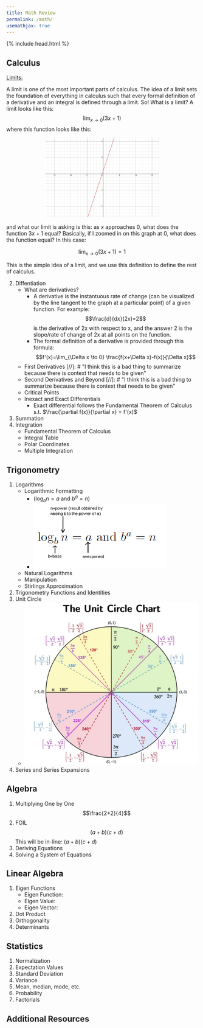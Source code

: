 ```yaml
--- 
title: Math Review
permalink: /math/
usemathjax: true
---
```


{% include head.html %}

## Calculus
<ins>Limits:</ins>

A limit is one of the most important parts of calculus. The idea of a limit sets the foundation of everything in calculus such that every formal definition of a derivative and an integral is defined through a limit. So! What is a limit? A limit looks like this:
$$\lim_{x \to 0} (3x+1)$$
where this function looks like this:

<p align="center">
  <img src="assets/images/function_3x+1.png" width="300"/>
</p>

and what our limit is asking is this: as $x$ approaches $0$, what does the function $3x+1$ equal? Basically, if I zoomed in on this graph at $0$, what does the function equal? In this case:

$$\lim_{x \to 0} (3x+1)=1$$

This is the simple idea of a limit, and we use this definition to define the rest of calculus. 

  2. Diffentiation
      - What are derivatives?
        - A derivative is the instantuous rate of change (can be visualized by the line tangent to the graph at a particular point) of a given function. For example: $$\frac{d}{dx}(2x)=2$$ is the derivative of 2x with respect to x, and the answer 2 is the slope/rate of change of 2x at all points on the function. 
        - The formal definition of a derivative is provided through this formula: $$f'(x)=\lim_{\Delta x \to 0} \frac{f(x+\Delta x)-f(x)}{\Delta x}$$
      - First Derivatives 
      [//]: # "I think this is a bad thing to summarize because there is context that needs to be given"
      - Second Derivatives and Beyond 
      [//]: # "I think this is a bad thing to summarize because there is context that needs to be given"
      - Critical Points
      - Inexact and Exact Differentials
        - Exact differential follows the Fundamental Theorem of Calculus s.t. 
	$\frac{\partial f(x)}{\partial x} = f'(x)$
  3. Summation
  4. Integration
      - Fundamental Theorem of Calculus
      - Integral Table
      - Polar Coordinates
      - Multiple Integration

## Trigonometry
  1. Logarithms
      - Logarithmic Formatting
           - $(\log_b n = a \textrm{ and } b^a = n)$
           - ![image](assets/images/Logs.png)
      - Natural Logarithms
      - Manipulation
      - Stirlings Approximation
  2. Trigonometry Functions and Identities
  3. Unit Circle
      - ![image](assets/images/The-Unit-Circle.jpg)
  4. Series and Series Expansions

## Algebra
  1. Multiplying One by One
$$\frac{2+2}{4}$$
  3. FOIL
	$$(a+b)(c+d)$$
	This will be in-line: $(a+b)(c+d)$
  4. Deriving Equations
  5. Solving a System of Equations

## Linear Algebra
  1. Eigen Functions
      - Eigen Function:
      - Eigen Value:
      - Eigen Vector:
  2. Dot Product
  3. Orthogonality
  4. Determinants

## Statistics
  1. Normalization
  2. Expectation Values
  3. Standard Deviation
  4. Variance
  5. Mean, median, mode, etc.
  6. Probability
  7. Factorials

## Additional Resources
